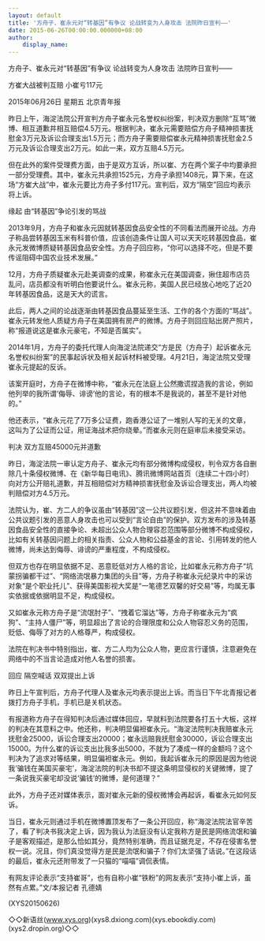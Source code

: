 ```yaml
---
layout: default
title: '方舟子、崔永元对“转基因”有争议 论战转变为人身攻击 法院昨日宣判——'
date: 2015-06-26T00:00:00.000000+08:00
author:
    display_name: 
---
```


方舟子、崔永元对“转基因”有争议 论战转变为人身攻击 法院昨日宣判——

方崔大战被判互赔 小崔亏117元

2015年06月26日 星期五 北京青年报

昨日上午，海淀法院公开宣判方舟子崔永元名誉权纠纷案，判决双方删除“互骂”微博、相互道歉并相互赔偿4.5万元。根据判决，崔永元需要赔偿方舟子精神损害抚慰金3万元及诉讼合理支出1.5万元；而方舟子需要赔偿崔永元精神损害抚慰金2.5万元及诉讼合理支出2万元。如此一来，双方互赔4.5万元。

但在此外的案件受理费方面，由于是双方互诉，所以崔、方在两个案子中均要承担一部分受理费。其中，崔永元共承担1525元，方舟子承担1408元，算下来，在这场“方崔大战”中，崔永元要比方舟子多付117元。宣判后，双方“隔空”回应均表示将上诉。

缘起    由“转基因”争论引发的骂战

2013年9月，方舟子和崔永元因就转基因食品安全性的不同看法而展开论战。方舟子称品尝转基因玉米有科普价值，应该创造条件让国人可以天天吃转基因食品，崔永元发微博质疑转基因食品安全性。方舟子回应称，“你可以选择不吃，但是不要传谣阻碍中国农业技术发展。”

12月，方舟子质疑崔永元赴美调查的成果，称崔永元在美国调查，揪住超市店员乱问，店员都没有听明白他要说什么。崔永元称，美国人民已经放心地吃了近20年转基因食品，这是天大的谎言。

此后，两人之间的论战逐渐由转基因食品蔓延至生活、工作的各个方面的“骂战”。崔永元转发他人质疑方舟子在美国拥有房产的微博。方舟子则回应贴出房产照片，称“报道说这是崔永元豪宅，不知是否属实”。

2014年1月，方舟子的委托代理人向海淀法院递交“方是民（方舟子）起诉崔永元名誉权纠纷案”的民事起诉状及相关起诉材料被受理。4月21日，海淀法院又受理崔永元提起的反诉。

该案开庭时，方舟子在微博中称，“崔永元在法庭上公然撒谎捏造我的言论，例如他列举的我所谓‘侮辱、诽谤’他的言论，有的根本不是我说的，甚至不是针对他的。”

他还表示，“崔永元花了7万多公证费，跑香港公证了一堆别人写的无关的文章，这叫为了公证而公证，用证海战术把你绕晕。”而崔永元则在庭审后未接受采访。

判决    双方互赔45000元并道歉

昨日，海淀法院一审认定方舟子、崔永元均有部分微博构成侵权，判令双方各自删除几十条侵权微博、在《新华每日电讯》、腾讯微博网站首页（连续二十四小时）向对方公开赔礼道歉，并互相赔偿对方精神损害抚慰金及诉讼合理支出，两人均被判赔偿对方4.5万元。

法院认为，崔、方二人的争议虽由“转基因”这一公共议题引发，但这并不意味着由公共议题引发的恶意人身攻击也可以受到“言论自由”的保护。双方发布的涉及转基因食品安全性的直接争论、未超出公众人物合理容忍范围等部分微博不构成侵权，比如有关转基因问题上的相关指责、公众人物和公益基金的言论、引用转发的他人微博，尚未达到侮辱、诽谤的严重程度，不构成侵权。

但双方也存在明显依据不足、恶意贬低对方人格的言论，比如崔永元称方舟子“坑蒙拐骗都干过”、“网络流氓暴力集团的头目”等，方舟子称崔永元纪录片中的采访对象“是个职业托儿”、获得美国影视大奖是“一笔德艺双馨的好交易”等，均属无事实依据或依据明显不足，构成侵权。

又如崔永元称方舟子是“流氓肘子”、“拽着它溜达”等，方舟子称崔永元为“疯狗”、“主持人僵尸”等，明显超出了言论的合理限度和公众人物容忍义务的范围，贬低、侮辱了对方的人格尊严，构成侵权。

法院在判决书中特别指出，崔、方二人均为公众人物，更应言行谨慎，注意避免在网络中的不当言论造成对他人名誉的损害。

回应    隔空喊话 双双提出上诉

昨日上午宣判后，方舟子代理人及崔永元均表示提出上诉。而当日下午北青报记者拨打方舟子手机，手机已是关机状态。

有报道称方舟子在得知判决后通过媒体回应，早就料到法院要各打五十大板，这样的判决在其意料之中。他还称，判决明显偏袒崔永元。“海淀法院判决我赔崔永元抚慰金25000，诉讼合理支出20000；崔永远赔我抚慰金30000，诉讼合理支出15000。为什么崔的诉讼支出比我多出5000，不就为了凑成一样的金额吗？这个判决为了追求对等结果，明显偏袒崔永元。例如，我起诉崔永元的原因是因为他说我‘骗钱在美国买豪宅’，海淀法院的判决书却不提这条明显侵权的关键微博，提了一条说我买豪宅却没说‘骗钱’的微博，是何道理？”

此外，方舟子还对媒体表示，面对崔永元新的侵权微博会再起诉，看崔永元如何反诉。

当日，崔永元则通过手机在微博置顶发布了一条公开回应，称“海淀法院法官辛苦了，看了判决书我决定上诉，因为我认为法庭没有认定我称方是民是网络流氓和骗子是客观描述，是那么恰如其分，竟然特别准确，而且证据充足，不存在侵害名誉权一说。况且，你们真没觉得方是民是流氓和骗子？你们太坚强了话说。”在这段话的最后，崔永元还附带发了一只猫的“喵喵”调侃表情。

有网友评论表示“支持崔哥”，也有自称小崔“铁粉”的网友表示“支持小崔上诉，虽然有点累。”文/本报记者  孔德婧

(XYS20150626)

◇◇新语丝(www.xys.org)(xys8.dxiong.com)(xys.ebookdiy.com)(xys2.dropin.org)◇◇

